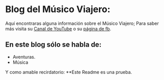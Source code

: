 # Blog del Músico Viajero:
Aquí encontraras alguna información sobre el Músico Viajero; Para saber más visita su [Canal de YouTube](https://www.youtube.com/channel/UC6pMC-KOjjL9ukDNeNpnTGQ "Canal de YouTube") o su [página de fb](https://www.facebook.com/pabloandres.vazquezcalva "página de fb").
## En este blog sólo se habla de:
* Aventuras.
* Música

Y como amable recirdatorio: **Este Readme es una prueba.